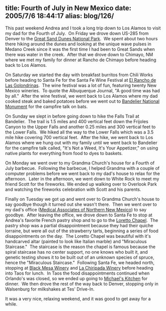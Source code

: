 title: Fourth of July in New Mexico
date: 2005/7/6 18:44:17
alias: blog/126/
---
This past weekend Andrea and I took a long trip down to Los Alamos to visit my dad for the Fourth of July.  On Friday we drove down US-285 from Denver to the [Great Sand Dunes National Park](http://www.nps.gov/grsa/).  We spent about two hours there hiking around the dunes and looking at the unique wave pulses in Medano Creek since it was the first time I had been to Great Sands when there was water in the creek.  After that we drove down to Chimayo, NM where we met my family for dinner at Rancho de Chimayo before heading back to Los Alamos.

On Saturday we started the day with breakfast burritos from Chili Works before heading to Santa Fe for the Santa Fe Wine Festival at [El Rancho de Las Golondrinas](http://www.golondrinas.org/).  The wine festival was a lot of fun, featuring twenty New Mexico wineries.  To quote the Albuquerque Journal, "A good time was had by all."  After the wine festival, we went back to Los Alamos where my dad cooked steak and baked potatoes before we went out to [Bandelier National Monument](http://www.google.com/url?sa=U&start=1&q=http://www.nps.gov/band/&e=1102&mr=7,_!//8223,!b_U:ablel) for the campfire talk on bats.

On Sunday we slept in before going down to hike the Falls Trail at Bandelier.  The trail is 1.5 miles and 400 vertical feet down the Frijoles Canyon to the Upper Falls and another 0.25 miles and 300 vertical feet to the Lower Falls.  We hiked all the way to the Lower Falls which was a 3.5 mile hike covering 700 vertical feet.  After the hike, we went back to Los Alamos where we hung out with my family until we went back to Bandelier for the campfire talk called, "It's Not a Weed, It's Your Appetizer," on using native plants for everything from food to dyes to baskets.

On Monday we went over to my Grandma Church's house for a Fourth of July barbecue.  Following the barbecue, I helped Grandma with a couple of computer problems before we went back to my dad's house to relax for the afternoon.  Later in the afternoon, we went down to White Rock to meet my friend Scott for the fireworks. We ended up walking over to Overlook Park and watching the fireworks celebration with Scott and his parents. 

Finally on Tuesday we got up and went over to Grandma Church's house to say goodbye though it turned out she wasn't there.  Then we went over to my dad's office ([Medical Associates of Northern New Mexico](http://www.mannm.com/)) to say goodbye.  After leaving the office, we drove down to Santa Fe to stop at Andrea's favorite French pastry shop and to go to the [Loretto Chapel](http://www.lorettochapel.com/).  The pastry shop was a partial disappointment because they had their quiche lorraine, but were all out of the strawberry tarts, beginning a series of food disappointments on the day.  The Loretto Chapel was beautiful with it's handcarved altar (painted to look like Italian marble) and "Miraculous Staircase."  The staircase is the reason the chapel is famous because the spiral staircase has no center support, no one knows who built it, and genetic testing shows it to be built out of an unknown species of spruce, hence the "Miraculous Staircase."  Following Santa Fe, we headed north, stopping at [Black Mesa Winery](http://www.blackmesawinery.com/) and [La Chiripada Winery](http://www.lachiripada.com/) before heading into Taos for lunch.  In Taos the food disappointments continued when Orlando's was closed, so we ended up going to [Michael's Kitchen](http://www.michaelskitchen.com/) for dinner.  We then drove the rest of the way back to Denver, stopping only in Walsenburg for milkshakes at Tes' Drive-In.

It was a very nice, relaxing weekend, and it was good to get away for a while.  <!--Photos from the weekend are in my [photo page](http://wwwazure.s-church.net/PhotoAlbum/Album/NM0705).-->